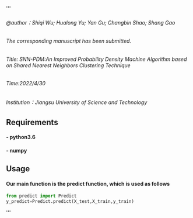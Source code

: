 '''
###### @author：Shiqi Wu; Hualong Yu; Yan Gu; Changbin Shao; Shang Gao
###### The corresponding manuscript has been submitted.
###### Title: SNN-PDM:An Improved Probability Density Machine Algorithm based on Shared Nearest Neighbors Clustering Technique
###### Time:2022/4/30
###### Institution：Jiangsu University of Science and Technology

## Requirements
#### - python3.6
#### - numpy

## Usage
#### Our main  function is the predict function, which is used as follows
```python
from predict import Predict
y_predict=Predict.predict(X_test,X_train,y_train)
```
'''
